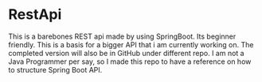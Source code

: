 # RestApi
This is a barebones REST api made by using SpringBoot. Its beginner friendly.
This is a basis for a bigger API that i am currently working on. 
The completed version will also be in GitHub under different repo.
I am not a Java Programmer per say, so I made this repo to have a reference on how to structure Spring Boot API.


